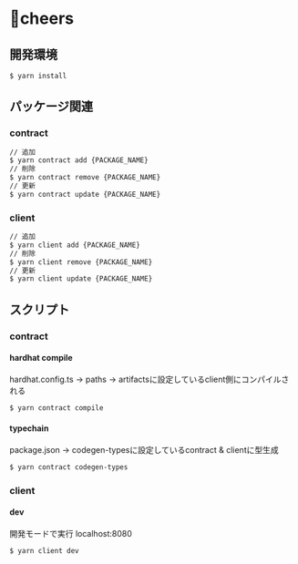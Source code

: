 # 📣cheers
## 開発環境
```bash
$ yarn install
```
## パッケージ関連
### contract
```bash
// 追加
$ yarn contract add {PACKAGE_NAME}
// 削除
$ yarn contract remove {PACKAGE_NAME}
// 更新
$ yarn contract update {PACKAGE_NAME}
```
### client
```bash
// 追加
$ yarn client add {PACKAGE_NAME}
// 削除
$ yarn client remove {PACKAGE_NAME}
// 更新
$ yarn client update {PACKAGE_NAME}
```
## スクリプト
### contract
#### hardhat compile
hardhat.config.ts -> paths -> artifactsに設定しているclient側にコンパイルされる
```bash
$ yarn contract compile
```
#### typechain
package.json -> codegen-typesに設定しているcontract & clientに型生成
```bash
$ yarn contract codegen-types
```
### client
#### dev
開発モードで実行 localhost:8080
```bash
$ yarn client dev
```
